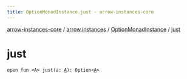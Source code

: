 ```yaml
---
title: OptionMonadInstance.just - arrow-instances-core
---
```


[arrow-instances-core](../../index.html) / [arrow.instances](../index.html) / [OptionMonadInstance](index.html) / [just](./just.html)

# just

`open fun <A> just(a: `[`A`](just.html#A)`): Option<`[`A`](just.html#A)`>`